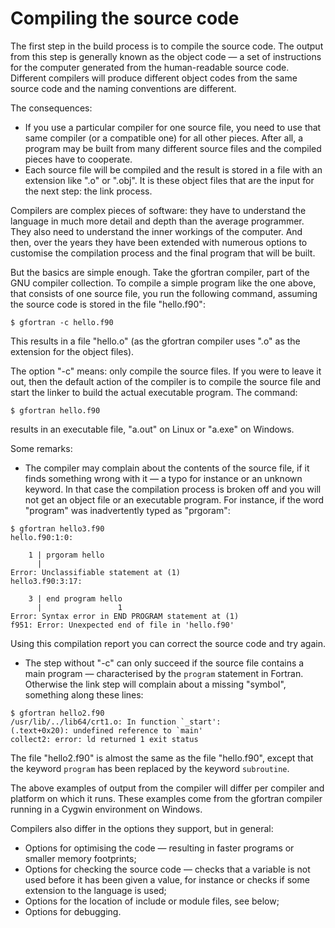 # Compiling the source code

The first step in the build process is to compile the source code. The
output from this step is generally known as the object code — a set of
instructions for the computer generated from the human-readable source
code. Different compilers will produce different object codes from the
same source code and the naming conventions are different.

The consequences:

- If you use a particular compiler for one source file, you need to use
  that same compiler (or a compatible one) for all other pieces. After
  all, a program may be built from many different source files and the
  compiled pieces have to cooperate.
- Each source file will be compiled and the result is stored in a file
  with an extension like ".o" or ".obj". It is these object files that are
  the input for the next step: the link process.

Compilers are complex pieces of software: they have to understand the
language in much more detail and depth than the average programmer. They
also need to understand the inner workings of the computer. And then,
over the years they have been extended with numerous options to
customise the compilation process and the final program that will be
built.

But the basics are simple enough. Take the gfortran compiler, part of
the GNU compiler collection. To compile a simple program like the one
above, that consists of one source file, you run the following command,
assuming the source code is stored in the file "hello.f90":

```console
$ gfortran -c hello.f90
```

This results in a file "hello.o" (as the gfortran compiler uses ".o" as
the extension for the object files).

The option "-c" means: only compile the source files. If you were to
leave it out, then the default action of the compiler is to compile the
source file and start the linker to build the actual executable program.
The command:

```console
$ gfortran hello.f90
```

results in an executable file, "a.out" on Linux or "a.exe" on
Windows.

Some remarks:

- The compiler may complain about the contents of the source file, if it
  finds something wrong with it — a typo for instance or an unknown
  keyword. In that case the compilation process is broken off and you will
  not get an object file or an executable program. For instance, if
  the word "program" was inadvertently typed as "prgoram":

```console
$ gfortran hello3.f90
hello.f90:1:0:

    1 | prgoram hello
      |
Error: Unclassifiable statement at (1)
hello3.f90:3:17:

    3 | end program hello
      |                 1
Error: Syntax error in END PROGRAM statement at (1)
f951: Error: Unexpected end of file in 'hello.f90'
```

Using this compilation report you can correct the source code and try
again.

- The step without "-c" can only succeed if the source file contains a
  main program — characterised by the `program` statement in Fortran.
  Otherwise the link step will complain about a missing "symbol", something
  along these lines:

```console
$ gfortran hello2.f90
/usr/lib/../lib64/crt1.o: In function `_start':
(.text+0x20): undefined reference to `main'
collect2: error: ld returned 1 exit status
```

The file "hello2.f90" is almost the same as the file "hello.f90", except
that the keyword `program` has been replaced by the keyword `subroutine`.

The above examples of output from the compiler will differ per compiler
and platform on which it runs. These examples come from the gfortran
compiler running in a Cygwin environment on Windows.

Compilers also differ in the options they support, but in general:

- Options for optimising the code — resulting in faster programs or
  smaller memory footprints;
- Options for checking the source code — checks that a variable is not
  used before it has been given a value, for instance or checks if some
  extension to the language is used;
- Options for the location of include or module files, see below;
- Options for debugging.
